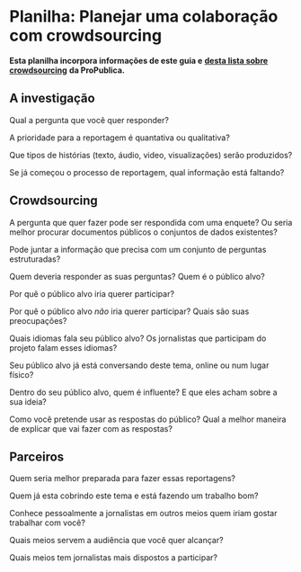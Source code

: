 # Planilha: Planejar uma colaboração com crowdsourcing

**Esta planilha incorpora informações de este guia e** [**desta lista sobre crowdsourcing**](https://www.propublica.org/getinvolved/what-to-ask-yourself-before-you-start-a-crowdsourcing-project) **da ProPublica.** 

## A investigação

Qual a pergunta que você quer responder? 

A prioridade para a reportagem é quantativa ou qualitativa? 

Que tipos de histórias \(texto, áudio, video, visualizações\) serão produzidos?

Se já começou o processo de reportagem, qual informação está faltando?

## Crowdsourcing

A pergunta que quer fazer pode ser respondida com uma enquete? Ou seria melhor procurar documentos públicos o conjuntos de dados existentes?

Pode juntar a informação que precisa com um conjunto de perguntas estruturadas?

Quem deveria responder as suas perguntas? Quem é o público alvo?

Por quê o público alvo iria querer participar?

Por quê o público alvo _não_ iria querer participar? Quais são suas preocupações?

Quais idiomas fala seu público alvo? Os jornalistas que participam do projeto falam esses idiomas?

Seu público alvo já está conversando deste tema, online ou num lugar físico?

Dentro do seu público alvo, quem é influente? E que eles acham sobre a sua ideia?

Como você pretende usar as respostas do público? Qual a melhor maneira de explicar que vai fazer com as respostas?

## Parceiros

Quem seria melhor preparada para fazer essas reportagens?

Quem já esta cobrindo este tema e está fazendo um trabalho bom?

Conhece pessoalmente a jornalistas em outros meios quem iriam gostar trabalhar com você?

Quais meios servem a audiência que você quer alcançar?

Quais meios tem jornalistas mais dispostos a participar?


